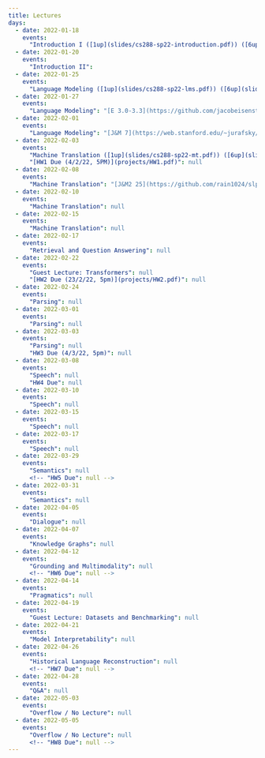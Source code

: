 ```yaml
---
title: Lectures
days:
  - date: 2022-01-18
    events:
      "Introduction I ([1up](slides/cs288-sp22-introduction.pdf)) ([6up](slides/cs288-sp22-introduction-6up.pdf))": null
  - date: 2022-01-20
    events:
      "Introduction II":
  - date: 2022-01-25
    events:
      "Language Modeling ([1up](slides/cs288-sp22-lms.pdf)) ([6up](slides/cs288-sp22-lms-6up.pdf))":  "[J&M 3](https://web.stanford.edu/~jurafsky/slp3/3.pdf)"
  - date: 2022-01-27
    events:
      "Language Modeling": "[E 3.0-3.3](https://github.com/jacobeisenstein/gt-nlp-class/blob/master/notes/eisenstein-nlp-notes.pdf); [J&M 6](https://web.stanford.edu/~jurafsky/slp3/6.pdf); [G 1-5](http://u.cs.biu.ac.il/~yogo/nnlp.pdf)"
  - date: 2022-02-01
    events:
      "Language Modeling": "[J&M 7](https://web.stanford.edu/~jurafsky/slp3/7.pdf); [Goldberg 10-11](http://u.cs.biu.ac.il/~yogo/nnlp.pdf)"
  - date: 2022-02-03
    events:
      "Machine Translation ([1up](slides/cs288-sp22-mt.pdf)) ([6up](slides/cs288-sp22-mt-6up.pdf))":  "[J&M 10](https://web.stanford.edu/~jurafsky/slp3/10.pdf)"
      "[HW1 Due (4/2/22, 5PM)](projects/HW1.pdf)": null
  - date: 2022-02-08
    events:
      "Machine Translation": "[J&M2 25](https://github.com/rain1024/slp2-pdf/blob/master/chapter-wise-pdf/%5B25%5D%20Machine%20Translation.pdf)"
  - date: 2022-02-10
    events:
      "Machine Translation": null
  - date: 2022-02-15
    events:
      "Machine Translation": null
  - date: 2022-02-17
    events:
      "Retrieval and Question Answering": null
  - date: 2022-02-22
    events:
      "Guest Lecture: Transformers": null
      "[HW2 Due (23/2/22, 5pm)](projects/HW2.pdf)": null
  - date: 2022-02-24
    events:
      "Parsing": null
  - date: 2022-03-01
    events:
      "Parsing": null
  - date: 2022-03-03
    events:
      "Parsing": null
      "HW3 Due (4/3/22, 5pm)": null
  - date: 2022-03-08
    events:
      "Speech": null
      "HW4 Due": null
  - date: 2022-03-10
    events:
      "Speech": null
  - date: 2022-03-15
    events:
      "Speech": null
  - date: 2022-03-17
    events:
      "Speech": null
  - date: 2022-03-29
    events:
      "Semantics": null
      <!-- "HW5 Due": null -->
  - date: 2022-03-31
    events:
      "Semantics": null
  - date: 2022-04-05
    events:
      "Dialogue": null
  - date: 2022-04-07
    events:
      "Knowledge Graphs": null
  - date: 2022-04-12
    events:
      "Grounding and Multimodality": null
      <!-- "HW6 Due": null -->
  - date: 2022-04-14
    events:
      "Pragmatics": null
  - date: 2022-04-19
    events:
      "Guest Lecture: Datasets and Benchmarking": null
  - date: 2022-04-21
    events:
      "Model Interpretability": null
  - date: 2022-04-26
    events:
      "Historical Language Reconstruction": null
      <!-- "HW7 Due": null -->
  - date: 2022-04-28
    events:
      "Q&A": null
  - date: 2022-05-03
    events:
      "Overflow / No Lecture": null
  - date: 2022-05-05
    events:
      "Overflow / No Lecture": null
      <!-- "HW8 Due": null -->
---
```

